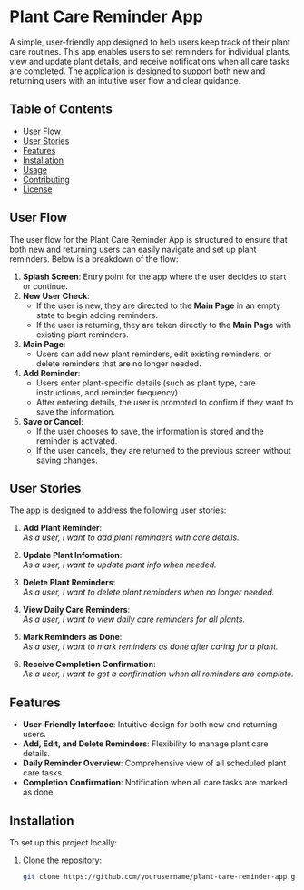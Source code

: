 # Plant Care Reminder App

A simple, user-friendly app designed to help users keep track of their plant care routines. This app enables users to set reminders for individual plants, view and update plant details, and receive notifications when all care tasks are completed. The application is designed to support both new and returning users with an intuitive user flow and clear guidance.

## Table of Contents

- [User Flow](#user-flow)
- [User Stories](#user-stories)
- [Features](#features)
- [Installation](#installation)
- [Usage](#usage)
- [Contributing](#contributing)
- [License](#license)

## User Flow

The user flow for the Plant Care Reminder App is structured to ensure that both new and returning users can easily navigate and set up plant reminders. Below is a breakdown of the flow:

1. **Splash Screen**: Entry point for the app where the user decides to start or continue.
2. **New User Check**:
   - If the user is new, they are directed to the **Main Page** in an empty state to begin adding reminders.
   - If the user is returning, they are taken directly to the **Main Page** with existing plant reminders.
3. **Main Page**:
   - Users can add new plant reminders, edit existing reminders, or delete reminders that are no longer needed.
4. **Add Reminder**:
   - Users enter plant-specific details (such as plant type, care instructions, and reminder frequency).
   - After entering details, the user is prompted to confirm if they want to save the information.
5. **Save or Cancel**:
   - If the user chooses to save, the information is stored and the reminder is activated.
   - If the user cancels, they are returned to the previous screen without saving changes.

## User Stories

The app is designed to address the following user stories:

1. **Add Plant Reminder**:  
   *As a user, I want to add plant reminders with care details.*

2. **Update Plant Information**:  
   *As a user, I want to update plant info when needed.*

3. **Delete Plant Reminders**:  
   *As a user, I want to delete plant reminders when no longer needed.*

4. **View Daily Care Reminders**:  
   *As a user, I want to view daily care reminders for all plants.*

5. **Mark Reminders as Done**:  
   *As a user, I want to mark reminders as done after caring for a plant.*

6. **Receive Completion Confirmation**:  
   *As a user, I want to get a confirmation when all reminders are complete.*

## Features

- **User-Friendly Interface**: Intuitive design for both new and returning users.
- **Add, Edit, and Delete Reminders**: Flexibility to manage plant care details.
- **Daily Reminder Overview**: Comprehensive view of all scheduled plant care tasks.
- **Completion Confirmation**: Notification when all care tasks are marked as done.

## Installation

To set up this project locally:

1. Clone the repository:
   ```bash
   git clone https://github.com/yourusername/plant-care-reminder-app.git
